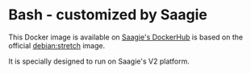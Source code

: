 # Bash - customized by Saagie

This Docker image is available on [Saagie's DockerHub](https://hub.docker.com/r/saagie/bash) is based on the official [debian:stretch](https://hub.docker.com/_/debian) image.

It is specially designed to run on Saagie's V2 platform.

